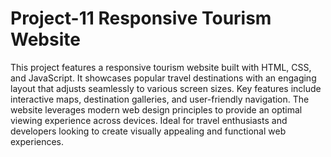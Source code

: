 # Project-11 Responsive Tourism Website
This project features a responsive tourism website built with HTML, CSS, and JavaScript. It showcases popular travel destinations with an engaging layout that adjusts seamlessly to various screen sizes. Key features include interactive maps, destination galleries, and user-friendly navigation. The website leverages modern web design principles to provide an optimal viewing experience across devices. Ideal for travel enthusiasts and developers looking to create visually appealing and functional web experiences.


